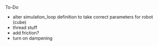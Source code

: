 To-Do
- alter simulation_loop definition to take correct parameters for robot (cube)
- thread stuff
- add friction?
- turn on dampening